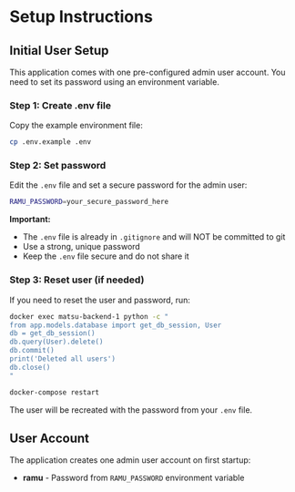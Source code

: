# Setup Instructions

## Initial User Setup

This application comes with one pre-configured admin user account. You need to set its password using an environment variable.

### Step 1: Create .env file

Copy the example environment file:

```bash
cp .env.example .env
```

### Step 2: Set password

Edit the `.env` file and set a secure password for the admin user:

```bash
RAMU_PASSWORD=your_secure_password_here
```

**Important:**
- The `.env` file is already in `.gitignore` and will NOT be committed to git
- Use a strong, unique password
- Keep the `.env` file secure and do not share it

### Step 3: Reset user (if needed)

If you need to reset the user and password, run:

```bash
docker exec matsu-backend-1 python -c "
from app.models.database import get_db_session, User
db = get_db_session()
db.query(User).delete()
db.commit()
print('Deleted all users')
db.close()
"

docker-compose restart
```

The user will be recreated with the password from your `.env` file.

## User Account

The application creates one admin user account on first startup:
- **ramu** - Password from `RAMU_PASSWORD` environment variable
